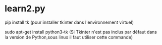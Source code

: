 # learn2.py

pip install tk (pour installer tkinter dans l'environnement virtuel)

sudo apt-get install python3-tk (Si Tkinter n'est pas inclus par défaut dans la version de Python,sous linux il faut utiliser cette commande)
